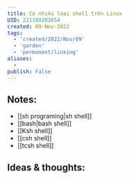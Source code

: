 ```yaml
---
title: Có nhiều loại shell trên Linux
UID: 221109201654
created: 09-Nov-2022
tags:
  - 'created/2022/Nov/09'
  - 'garden'
  - 'permanent/linking'
aliases:
  - 
publish: False
---
```

## Notes:
- [[sh programing|sh shell]]
- [[bash|bash shell]]
- [[Ksh shell]]
- [[csh shell]]
- [[tcsh shell]]

## Ideas & thoughts:


